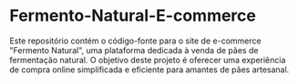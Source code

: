 # Fermento-Natural-E-commerce
Este repositório contém o código-fonte para o site de e-commerce "Fermento Natural", uma plataforma dedicada à venda de pães de fermentação natural. O objetivo deste projeto é oferecer uma experiência de compra online simplificada e eficiente para amantes de pães artesanal.
